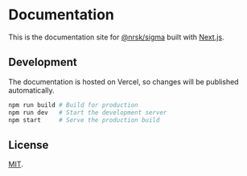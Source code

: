 # Documentation

This is the documentation site for [@nrsk/sigma] built with [Next.js].

## Development

The documentation is hosted on Vercel, so changes will be published automatically.

```bash
npm run build # Build for production
npm run dev   # Start the development server
npm start     # Serve the production build
```

## License

[MIT](../LICENSE).

[@nrsk/sigma]: https://npm.im/@nrsk/sigma
[next.js]: https://nextjs.org
